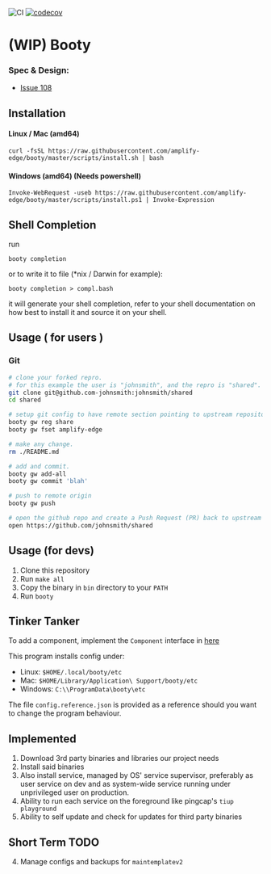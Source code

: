 ![CI](https://github.com/amplify-edge/booty/workflows/CI/badge.svg)
[![codecov](https://codecov.io/gh/alexadhy/booty/branch/master/graph/badge.svg?token=VLMYJWAQWJ)](https://codecov.io/gh/alexadhy/booty)

# (WIP) Booty

### Spec & Design:

- [Issue 108](https://github.com/amplify-edge/main/issues/108)

## Installation

#### Linux / Mac (amd64)

`curl -fsSL https://raw.githubusercontent.com/amplify-edge/booty/master/scripts/install.sh | bash`

#### Windows (amd64) (Needs powershell)

`Invoke-WebRequest -useb https://raw.githubusercontent.com/amplify-edge/booty/master/scripts/install.ps1 | Invoke-Expression`

## Shell Completion

run

`booty completion`

or to write it to file (*nix / Darwin for example):

`booty completion > compl.bash`

it will generate your shell completion, refer to your shell documentation on how best to install it and source it on
your shell.


## Usage ( for users )

### Git

```bash
# clone your forked repro. 
# for this example the user is "johnsmith", and the repro is "shared".
git clone git@github.com-johnsmith:johnsmith/shared
cd shared

# setup git config to have remote section pointing to upstream repository.
booty gw reg share
booty gw fset amplify-edge

# make any change.
rm ./README.md

# add and commit.
booty gw add-all
booty gw commit 'blah'

# push to remote origin
booty gw push

# open the github repo and create a Push Request (PR) back to upstream as per normal.
open https://github.com/johnsmith/shared

```

## Usage (for devs)

1. Clone this repository
2. Run `make all`
3. Copy the binary in `bin` directory to your `PATH`
4. Run `booty`

## Tinker Tanker

To add a component, implement the `Component`
interface in [here](https://github.com/alexadhy/booty/blob/master/dep/component.go)

This program installs config under:

- Linux: `$HOME/.local/booty/etc`
- Mac: `$HOME/Library/Application\ Support/booty/etc`
- Windows: `C:\\ProgramData\booty\etc`

The file `config.reference.json` is provided as a reference should you want to change the program behaviour.

## Implemented

1. Download 3rd party binaries and libraries our project needs
2. Install said binaries
3. Also install service, managed by OS' service supervisor, preferably as user service on dev and as system-wide service
   running under unprivileged user on production.
4. Ability to run each service on the foreground like pingcap's `tiup playground`
5. Ability to self update and check for updates for third party binaries

## Short Term TODO

4. Manage configs and backups for `maintemplatev2`
